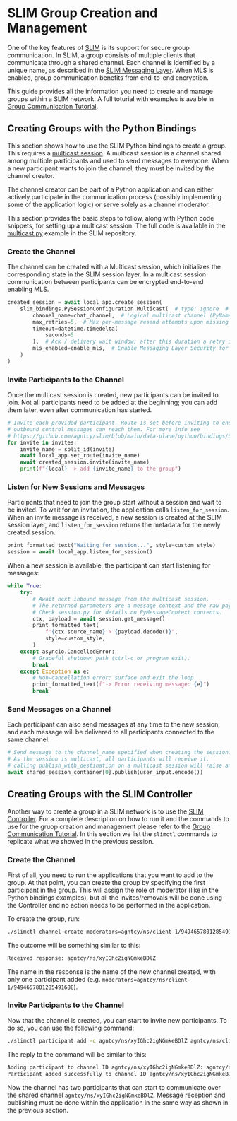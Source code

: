 # SLIM Group Creation and Management

One of the key features of [SLIM](slim-core.md) is its support for secure group communication.
In SLIM, a group consists of multiple clients that communicate through a shared
channel. Each channel is identified by a unique name, as described in the [SLIM
Messaging Layer](slim-data-plane.md). When MLS is enabled, group
communication benefits from end-to-end encryption.

This guide provides all the information you need to create and manage groups within a
SLIM network. A full toturial with examples is avaible in 
[Group Communication Tutorial](./slim-group-tutorial.md).

## Creating Groups with the Python Bindings


This section shows how to use the SLIM Python bindings to create a group.
This requires a [multicast session](./slim-session.md#multicast). A multicast
session is a channel shared among multiple participants and used to
send messages to everyone. When a new participant wants to join the channel,
they must be invited by the channel creator.

The channel creator can be part of a Python application and can either
actively participate in the communication process (possibly implementing some
of the application logic) or serve solely as a channel moderator.

This section provides the basic
steps to follow, along with Python code snippets, for setting up a multicast session.
The full code is available in the [multicast.py](https://github.com/agntcy/slim/blob/main/data-plane/python/bindings/examples/src/slim_bindings_examples/multicast.py) example in the SLIM repository.

### Create the Channel

The channel can be created with a Multicast session,
which initializes the corresponding state in the SLIM session layer.
In a multicast session communication between participants can be encrypted
end-to-end enabling MLS.

```python
created_session = await local_app.create_session(
    slim_bindings.PySessionConfiguration.Multicast(  # type: ignore  # Build multicast session configuration
        channel_name=chat_channel,  # Logical multicast channel (PyName) all participants join; acts as group/topic identifier.
        max_retries=5,  # Max per-message resend attempts upon missing ack before reporting a delivery failure.
        timeout=datetime.timedelta(
            seconds=5
        ),  # Ack / delivery wait window; after this duration a retry is triggered (until max_retries).
        mls_enabled=enable_mls,  # Enable Messaging Layer Security for end-to-end encrypted & authenticated group communication.
    )
)
```

### Invite Participants to the Channel

Once the multicast session is created, new participants can be invited
to join. Not all participants need to be added at the beginning; you can add them later, even after communication has started.

```python
# Invite each provided participant. Route is set before inviting to ensure
# outbound control messages can reach them. For more info see
# https://github.com/agntcy/slim/blob/main/data-plane/python/bindings/SESSION.md#invite-a-new-participant
for invite in invites:
    invite_name = split_id(invite)
    await local_app.set_route(invite_name)
    await created_session.invite(invite_name)
    print(f"{local} -> add {invite_name} to the group")
```

### Listen for New Sessions and Messages

Participants that need to join the group start without a session and wait to be
invited. To wait for an invitation, the application calls `listen_for_session`.
When an invite message is received, a new session is created at the SLIM session layer,
and `listen_for_session` returns the metadata for the newly created session.

```python
print_formatted_text("Waiting for session...", style=custom_style)
session = await local_app.listen_for_session()
```


When a new session is available, the participant can start listening for messages:

```python
while True:
    try:
        # Await next inbound message from the multicast session.
        # The returned parameters are a message context and the raw payload bytes.
        # Check session.py for details on PyMessageContext contents.
        ctx, payload = await session.get_message()
        print_formatted_text(
            f"{ctx.source_name} > {payload.decode()}",
            style=custom_style,
        )
    except asyncio.CancelledError:
        # Graceful shutdown path (ctrl-c or program exit).
        break
    except Exception as e:
        # Non-cancellation error; surface and exit the loop.
        print_formatted_text(f"-> Error receiving message: {e}")
        break
```

### Send Messages on a Channel

Each participant can also send messages at any time to the new session, and each message will be delivered to all participants connected to the same channel.

```python
# Send message to the channel_name specified when creating the session.
# As the session is multicast, all participants will receive it.
# calling publish_with_destination on a multicast session will raise an error.
await shared_session_container[0].publish(user_input.encode())
```

## Creating Groups with the SLIM Controller

Another way to create a group in a SLIM network is to use the
[SLIM Controller](./slim-controller.md). For a complete description 
on how to run it and the commands to use for the gruop creation and 
management please refer to the [Group Communication Tutorial](./slim-group-tutorial.md).
In this section we list the `slimctl` commands to replicate 
what we showed in the previous session. 


### Create the Channel

First of all, you need to run the applications that you want to add to the group.
At that point, you can create the group by specifying the first participant in the
group. This will assign the role of moderator (like in the Python bindings examples),
but all the invites/removals will be done using the Controller and no action needs to be
performed in the application.

To create the group, run:
```bash
./slimctl channel create moderators=agntcy/ns/client-1/9494657801285491688
```

The outcome will be something similar to this:
```bash
Received response: agntcy/ns/xyIGhc2igNGmkeBDlZ
```

The name in the response is the name of the new channel created, with only one participant
added (e.g. `moderators=agntcy/ns/client-1/9494657801285491688`).

### Invite Participants to the Channel

Now that the channel is created, you can start to invite new participants. To do so, you can use 
the following command:

```bash
./slimctl participant add -c agntcy/ns/xyIGhc2igNGmkeBDlZ agntcy/ns/client-2
```

The reply to the command will be similar to this:

```bash
Adding participant to channel ID agntcy/ns/xyIGhc2igNGmkeBDlZ: agntcy/ns/client-2
Participant added successfully to channel ID agntcy/ns/xyIGhc2igNGmkeBDlZ: agntcy/ns/client-2
```

Now the channel has two participants that can start to communicate
over the shared channel `agntcy/ns/xyIGhc2igNGmkeBDlZ`. Message reception and publishing
must be done within the application in the same way as shown in the previous section.
